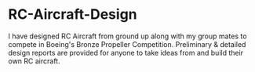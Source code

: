 # RC-Aircraft-Design
I have designed RC Aircraft from ground up along with my group mates to compete in Boeing's Bronze Propeller Competition.
Preliminary & detailed design reports are provided for anyone to take ideas from and build their own RC aircraft. 
